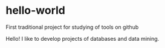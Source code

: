 # hello-world
First traditional project for studying of tools on github

Hello!
I like to develop projects of databases and data mining.
